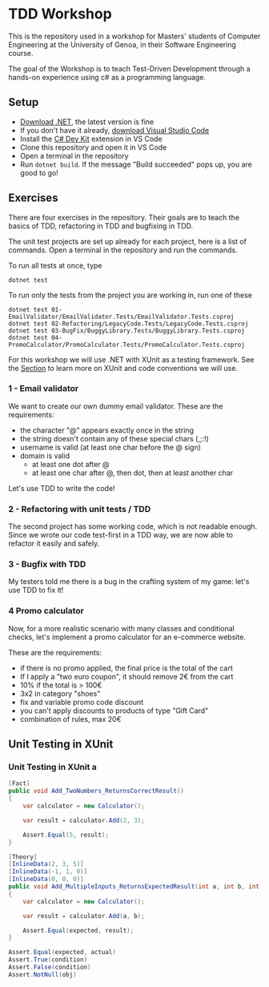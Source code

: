 # TDD Workshop
This is the repository used in a workshop for Masters' students of Computer Engineering at the University of Genoa, in their Software Engineering course.

The goal of the Workshop is to teach Test-Driven Development through a hands-on experience using c# as a programming language.

## Setup
- [Download .NET](https://dotnet.microsoft.com/en-us/download), the latest version is fine
- If you don't have it already, [download Visual Studio Code ](https://code.visualstudio.com/)
- Install the [C# Dev Kit](https://marketplace.visualstudio.com/items?itemName=ms-dotnettools.csdevkit) extension in VS Code
- Clone this repository and open it in VS Code
- Open a terminal in the repository
- Run `dotnet build`. If the message "Build succeeded" pops up, you are good to go!

## Exercises
There are four exercises in the repository. Their goals are to teach the basics of TDD, refactoring in TDD and bugfixing in TDD.

The unit test projects are set up already for each project, here is a list of commands. Open a terminal in the repository and run the commands.

To run all tests at once, type 
```
dotnet test
```

To run only the tests from the project you are working in, run one of these
```
dotnet test 01-EmailValidator/EmailValidator.Tests/EmailValidator.Tests.csproj
dotnet test 02-Refactoring/LegacyCode.Tests/LegacyCode.Tests.csproj
dotnet test 03-BugFix/BuggyLibrary.Tests/BuggyLibrary.Tests.csproj
dotnet test 04-PromoCalculator/PromoCalculator.Tests/PromoCalculator.Tests.csproj
```

For this workshop we will use .NET with XUnit as a testing framework. See the [Section](#unit-testing-in-xunit) to learn more on XUnit and code conventions we will use.

### 1 - Email validator
We want to create our own dummy email validator. These are the requirements:
- the character "@" appears exactly once in the string
- the string doesn't contain any of these special chars (,;:!)
- username is valid (at least one char before the @ sign)
- domain is valid
  - at least one dot after @
  - at least one char after @, then dot, then at least another char

Let's use TDD to write the code!

### 2 - Refactoring with unit tests / TDD
The second project has some working code, which is not readable enough. Since we wrote our code test-first in a TDD way, we are now able to refactor it easily and safely.

### 3 - Bugfix with TDD
My testers told me there is a bug in the crafting system of my game: let's use TDD to fix it!

### 4 Promo calculator
Now, for a more realistic scenario with many classes and conditional checks, let's implement a promo calculator for an e-commerce website.

















These are the requirements:
- if there is no promo applied, the final price is the total of the cart
- If I apply a "two euro coupon", it should remove 2€ from the cart
- 10% if the total is > 100€
- 3x2 in category "shoes"
- fix and variable promo code discount
- you can't apply discounts to products of type "Gift Card" 
- combination of rules, max 20€


## Unit Testing in XUnit
### Unit Testing in XUnit a
```cs
[Fact]
public void Add_TwoNumbers_ReturnsCorrectResult()
{
    var calculator = new Calculator();

    var result = calculator.Add(2, 3);

    Assert.Equal(5, result);
}
```

```cs
[Theory]
[InlineData(2, 3, 5)]
[InlineData(-1, 1, 0)]
[InlineData(0, 0, 0)]
public void Add_MultipleInputs_ReturnsExpectedResult(int a, int b, int expected)
{
    var calculator = new Calculator();

    var result = calculator.Add(a, b);

    Assert.Equal(expected, result);
}
```

```cs
Assert.Equal(expected, actual)
Assert.True(condition)
Assert.False(condition)
Assert.NotNull(obj)
```